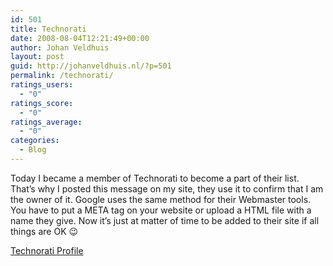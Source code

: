 ```yaml
---
id: 501
title: Technorati
date: 2008-08-04T12:21:49+00:00
author: Johan Veldhuis
layout: post
guid: http://johanveldhuis.nl/?p=501
permalink: /technorati/
ratings_users:
  - "0"
ratings_score:
  - "0"
ratings_average:
  - "0"
categories:
  - Blog
---
```

Today I became a member of Technorati to become a part of their list. That&#8217;s why I posted this message on my site, they use it to confirm that I am the owner of it. Google uses the same method for their Webmaster tools. You have to put a META tag on your website or upload a HTML file with a name they give. Now it&#8217;s just at matter of time to be added to their site if all things are OK 😉

<a rel="me" href="http://technorati.com/claim/gpmjrz2uyn">Technorati Profile</a>